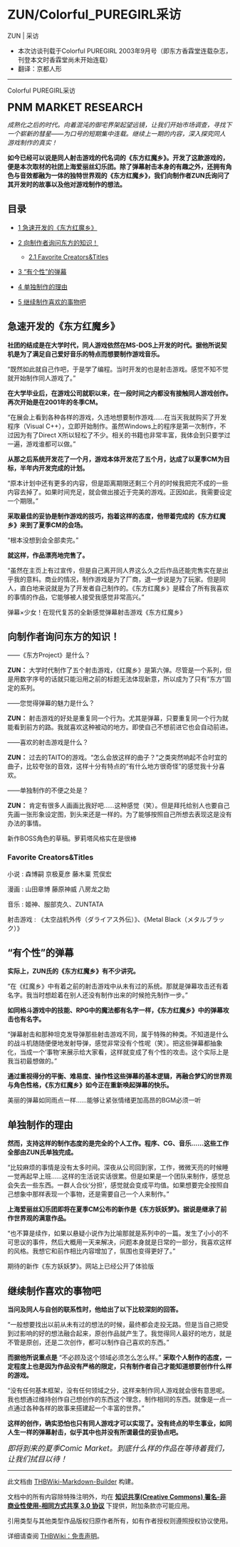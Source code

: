 # ZUN/Colorful_PUREGIRL采访

<!-- source html: G:\repos\THBWiki-Markdown-Builder\THBWikiMarkdown\Temp\main\b\ba\ns0%3AZUN%2FColorful_PUREGIRL%E9%87%87%E8%AE%BF.html -->

ZUN | 采访

- 本次访谈刊载于Colorful PUREGIRL 2003年9月号（即东方香霖堂连载杂志，刊登本文时香霖堂尚未开始连载）
- 翻译：京都人形

  
  

  

___

  
  

  

[](./文件-Colorful_PUREGIRL采访.jpg.md)  [](./文件-Colorful_PUREGIRL采访.jpg.md)Colorful PUREGIRL采访
  
 **<big><big><big>PNM MARKET RESEARCH</big></big></big>**   

 *成熟化之后的时代。向着混沌的御宅界架起望远镜，让我们开始市场调查，寻找下一个崭新的彗星——为口号的短期集中连载。继续上一期的内容，深入探究同人游戏制作的真实！* 
  
  
  

 **如今已经可以说是同人射击游戏的代名词的《东方红魔乡》。开发了这款游戏的，便是本次取材的社团上海爱丽丝幻乐团。除了弹幕射击本身的有趣之外，还拥有角色与音效都融为一体的独特世界观的《东方红魔乡》，我们向制作者ZUN氏询问了其开发时的故事以及他对游戏制作的想法。** 
  


## 目录

- [1 急速开发的《东方红魔乡》](#急速开发的《东方红魔乡》)
- [2 向制作者询问东方的知识！](#向制作者询问东方的知识！)

  - [2.1 Favorite Creators&amp;Titles](#Favorite_Creators&amp;Titles)



- [3 “有个性”的弹幕](#“有个性”的弹幕)
- [4 单独制作的理由](#单独制作的理由)
- [5 继续制作喜欢的事物吧](#继续制作喜欢的事物吧)





## 急速开发的《东方红魔乡》
  
 **社团的结成是在大学时代，同人游戏依然在MS-DOS上开发的时代。据他所说契机是为了满足自己爱好音乐的特点而想要制作游戏音乐。** 
  
  
“既然如此就自己作吧，于是学了编程。当时开发的也是射击游戏。感觉不知不觉就开始制作同人游戏了。”
  
  
 **在大学毕业后，在游戏公司就职以来，在一段时间之内都没有接触同人游戏创作。再次开始是在2001年的冬季CM。** 
  
  
“在展会上看到各种各样的游戏，久违地想要制作游戏……在当天我就购买了开发程序（Visual C++），立即开始制作。虽然Windows上的程序是第一次制作，不过因为有了Direct X所以轻松了不少。相关的书籍也非常丰富，我体会到只要学过一遍，游戏谁都可以做。”
  
  
 **从那之后系统开发花了一个月，游戏本体开发花了五个月，达成了以夏季CM为目标，半年内开发完成的计划。** 
  
  
“原本计划中还有更多的内容，但是距离期限还剩三个月的时候我把完不成的一些内容去掉了。如果时间充足，就会做出接近于完美的游戏。正因如此，我需要设定一个期限。”
  
  
 **采取最佳的妥协是制作游戏的技巧，抱着这样的态度，他带着完成的《东方红魔乡》来到了夏季CM的会场。** 
  
  
“根本没想到会全部卖完。”
  
  
 **就这样，作品漂亮地完售了。** 
  
  
“虽然在主页上有过宣传，但是自己离开同人界这么久之后作品还能完售实在是出乎我的意料。商业的情况，制作游戏是为了厂商，退一步说是为了玩家。但是同人，直白地来说就是为了开发者自己制作的。《东方红魔乡》是糅合了所有我喜欢的事情的作品，它能够被人接受我感觉非常高兴。”
  

[](./文件-Colorful_PUREGIRL采访1.jpg.md)  [](./文件-Colorful_PUREGIRL采访1.jpg.md)弹幕×少女！在现代复苏的全新感觉弹幕射击游戏《东方红魔乡》   
  

  

## 向制作者询问东方的知识！
  
——《东方Project》是什么？
  
  
 **ZUN：** 大学时代制作了五个射击游戏，《红魔乡》是第六弹。尽管是一个系列，但是用数字序号的话就只能沿用之前的标题无法体现新意，所以成为了只有“东方”固定的系列。
  
  
  

——您觉得弹幕的魅力是什么？
  
  
 **ZUN：** 射击游戏的好处是重复同一个行为。尤其是弹幕，只要重复同一个行为就能看到前方的路。我就喜欢这种被动的地方。即使自己不想前进它也会自动前进。
  
  
  

——喜欢的射击游戏是什么？
  
  
 **ZUN：** 过去的TAITO的游戏。“怎么会放这样的曲子？”之类突然响起不合时宜的曲子，比较夸张的音效，这样十分有特点的“有什么地方很奇怪”的感觉我十分喜欢。
  
  
  

——单独制作的不便之处是？
  
  
 **ZUN：** 肯定有很多人画画比我好吧……这种感觉（笑）。但是拜托给别人也要自己先画一张形象设定图，到头来还是一样的。为了能够按照自己所想去表现这是没有办法的事情。
  

[](./文件-Colorful_PUREGIRL采访2.jpg.md)  [](./文件-Colorful_PUREGIRL采访2.jpg.md)新作BOSS角色的草稿。萝莉塔风格实在是很棒   
  

  

### Favorite Creators&amp;Titles
小说
: 森博嗣 京极夏彦 藤木稟 荒俣宏

漫画
: 山田章博 藤原神威 八房龙之助

音乐
: 姬神、服部克久、ZUNTATA

射击游戏
: 《太空战机外传（ダライアス外伝）》、《Metal Black（メタルブラック）》


## “有个性”的弹幕
  
 **实际上，ZUN氏的《东方红魔乡》有不少讲究。** 
  
  
“在《红魔乡》中有着之前的射击游戏中从未有过的系统。那就是弹幕攻击还有着名字。我当时想趁着在别人还没有制作出来的时候抢先制作一步。”
  
  
 **如同格斗游戏中的技能、RPG中的魔法都有名字一样，《东方红魔乡》中的弹幕攻击也有名字。** 
  
  
“弹幕射击和那种坦克发导弹那些射击游戏不同，属于特殊的种类。不知道是什么的战斗机随随便便地发射导弹，感觉非常没有个性呢（笑）。把这些弹幕都抽象化，当成一个‘事物’来展示给大家看，这样就变成了有个性的攻击。这个实际上是我当初最想做的。”
  
  
 **通过重视得分的平衡、难易度、操作性这些弹幕的基本逻辑，再融合梦幻的世界观与角色性格，《东方红魔乡》如今正在重新唤起弹幕的快乐。** 
  

[](./文件-Colorful_PUREGIRL采访3.jpg.md)  [](./文件-Colorful_PUREGIRL采访3.jpg.md)美丽的弹幕如同雨点一样……能够让紧张情绪更加高昂的BGM必须一听   
  

  

## 单独制作的理由
  
 **然而，支持这样的制作态度的是完全的个人工作。程序、CG、音乐……这些工作全部由ZUN氏单独完成。** 
  
  
“比较麻烦的事情是没有太多时间。深夜从公司回到家，工作，微微天亮的时候睡一觉再起早上班……这样的生活说实话很累。但是如果是一个团队来制作，感觉总会失去一些东西。一群人合伙‘分担’，感觉就会变成平均值。如果想要完全按照自己想象中那样表现一个事物，还是需要自己一个人来制作。”
  
  
 **上海爱丽丝幻乐团即将在夏季CM公布的新作是《东方妖妖梦》。据说是继承了前作世界观的满意作品。** 
  
  
“也不算是续作，如果以悬疑小说作为比喻那就是系列中的一篇。发生了小小的不可思议的事件，然后大概用一天来解决，问题本身就是日常的一部分，我喜欢这样的风格。我想它和前作相比内容增加了，氛围也变得更好了。”
  

[](./文件-Colorful_PUREGIRL采访4.jpg.md)  [](./文件-Colorful_PUREGIRL采访4.jpg.md)期待的新作《东方妖妖梦》。网站上已经公开了体验版   
  

  

## 继续制作喜欢的事物吧
  
 **当问及同人与自创的联系性时，他给出了以下比较深刻的回答。** 
  
  
“一般想要找出以前从未有过的想法的时候，最终都会走投无路。但是当自己把受到过影响的好的想法融合起来，原创作品就产生了。我觉得同人最好的地方，就是不管是原创，还是二次创作，都可以制作自己喜欢的东西。”
  
  
 **而据他所说重点是** “不必顾及这个领域必须怎么怎么样。” **采取个人制作的态度，一定程度上也是因为作品没有严格的限定，只有制作者自己才能知道想要创作什么样的游戏。** 
  
  
“没有任何基本框架，没有任何领域之分，这样来制作同人游戏就会很有意思呢。我也想通过维持创作自己想创作的东西这个理念，制作相同的东西。就像是一点一点通过各种各样的故事来搭建起一个丰富的世界。”
  
  
 **这样的创作，确实恐怕也只有同人游戏才可以实现了。没有终点的毕生事业，如同人生一样的弹幕射击，似乎其中也并没有所谓最佳的妥协点吧。** 
  
  
 *<big>即将到来的夏季Comic Market。到底什么样的作品在等待着我们，让我们拭目以待！</big>* 
  





---

此文档由 [THBWiki-Markdown-Builder](https://github.com/Delsin-Yu/THBWiki-Markdown-Builder) 构建。

文档中的所有内容除特殊注明外，均在 [**知识共享(Creative Commons) 署名-非商业性使用-相同方式共享 3.0 协议**](https://creativecommons.org/licenses/by-sa/3.0/deed.zh-hans) 下提供，附加条款亦可能应用。

引用类型与其他类型作品版权归原作者所有，如有作者授权则遵照授权协议使用。

详细请查阅 [THBWiki：免责声明](https://thbwiki.cc/THBWiki:%E5%85%8D%E8%B4%A3%E5%A3%B0%E6%98%8E)。

